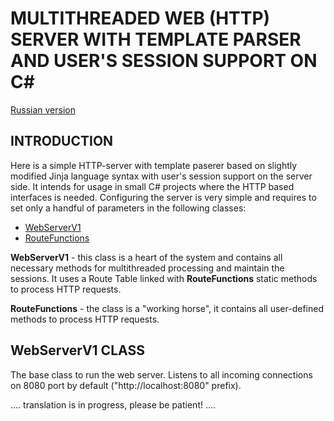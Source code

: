 # MULTITHREADED WEB (HTTP) SERVER WITH TEMPLATE PARSER AND USER'S SESSION SUPPORT ON C#

[Russian version](https://github.com/ezik117/SimpleWebServer/blob/main/README.md)

## INTRODUCTION

Here is a simple HTTP-server with template paserer based on slightly modified Jinja language syntax with user's session support on the server side. It intends for usage in small C# projects where the HTTP based interfaces is needed. Configuring the server is very simple and requires to set only a handful of parameters in the following classes:

- [WebServerV1](#WebServerV1-CLASS)
- [RouteFunctions](#RouteFunctions-CLASS)

**WebServerV1** - this class is a heart of the system and contains all necessary methods for multithreaded processing and maintain the sessions. It uses a Route Table linked with **RouteFunctions** static methods to process HTTP requests.

**RouteFunctions** - the class is a "working horse", it contains all user-defined methods to process HTTP requests.

## WebServerV1 CLASS

The base class to run the web server. Listens to all incoming connections on 8080 port by default ("http://localhost:8080" prefix).

.... translation is in progress, please be patient! ....

